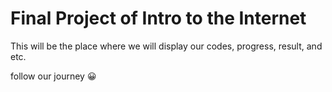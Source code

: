# Final Project of Intro to the Internet  
This will be the place where we will display our codes, progress, result, and etc.  

follow our journey :grinning:
